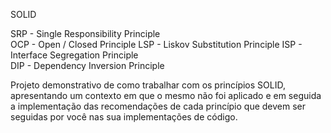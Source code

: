 ﻿SOLID
 

SRP - Single Responsibility Principle	
OCP - Open / Closed Principle
LSP - Liskov Substitution Principle	
ISP - Interface Segregation Principle	
DIP - Dependency Inversion Principle

Projeto demonstrativo de como trabalhar com os princípios SOLID, apresentando um contexto em que o mesmo não foi aplicado e em seguida a implementação das recomendações de cada princípio que devem ser seguidas por você nas sua implementações de código.

